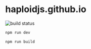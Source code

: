 # haploidjs.github.io

![build status](https://github.com/HaploidJS/haploidjs.github.io/actions/workflows/github-pages.yml/badge.svg)

```sh
npm run dev

npm run build
```
